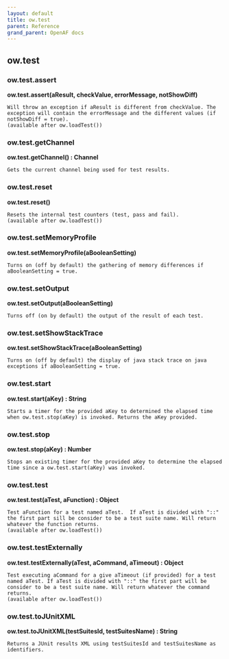 ```yaml
---
layout: default
title: ow.test
parent: Reference
grand_parent: OpenAF docs
---
```



## ow.test

### ow.test.assert

__ow.test.assert(aResult, checkValue, errorMessage, notShowDiff)__

````
Will throw an exception if aResult is different from checkValue. The exception will contain the errorMessage and the different values (if notShowDiff = true).
(available after ow.loadTest())
````
### ow.test.getChannel

__ow.test.getChannel() : Channel__

````
Gets the current channel being used for test results.
````
### ow.test.reset

__ow.test.reset()__

````
Resets the internal test counters (test, pass and fail).
(available after ow.loadTest())
````
### ow.test.setMemoryProfile

__ow.test.setMemoryProfile(aBooleanSetting)__

````
Turns on (off by default) the gathering of memory differences if aBooleanSetting = true.
````
### ow.test.setOutput

__ow.test.setOutput(aBooleanSetting)__

````
Turns off (on by default) the output of the result of each test.
````
### ow.test.setShowStackTrace

__ow.test.setShowStackTrace(aBooleanSetting)__

````
Turns on (off by default) the display of java stack trace on java exceptions if aBooleanSetting = true.
````
### ow.test.start

__ow.test.start(aKey) : String__

````
Starts a timer for the provided aKey to determined the elapsed time when ow.test.stop(aKey) is invoked. Returns the aKey provided.
````
### ow.test.stop

__ow.test.stop(aKey) : Number__

````
Stops an existing timer for the provided aKey to determine the elapsed time since a ow.test.start(aKey) was invoked.
````
### ow.test.test

__ow.test.test(aTest, aFunction) : Object__

````
Test aFunction for a test named aTest.  If aTest is divided with "::" the first part sill be consider to be a test suite name. Will return whatever the function returns.
(available after ow.loadTest())
````
### ow.test.testExternally

__ow.test.testExternally(aTest, aCommand, aTimeout) : Object__

````
Test executing aCommand for a give aTimeout (if provided) for a test named aTest. If aTest is divided with "::" the first part will be consider to be a test suite name. Will return whatever the command returns.
(available after ow.loadTest())
````
### ow.test.toJUnitXML

__ow.test.toJUnitXML(testSuitesId, testSuitesName) : String__

````
Returns a JUnit results XML using testSuitesId and testSuitesName as identifiers.
````
